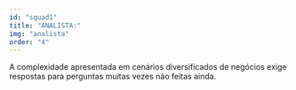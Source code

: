 ```yaml
---
id: "squad1"
title: "ANALISTA:"
img: "analista"
order: "4"
---
```

 A complexidade apresentada em cenários diversificados de negócios exige respostas para perguntas muitas vezes não feitas ainda.